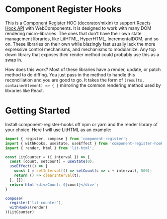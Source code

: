 # Component Register Hooks

This is a [Component Register](https://github.com/ryansolid/component-register) HOC (decorator/mixin) to support [Reacts Hook API](https://reactjs.org/docs/hooks-reference.html) with WebComponents. It is designed to work with many DOM rendering micro-libraries. The ones that don't have their own state management libraries, like LitHTML, HyperHTML, IncrementalDOM, and so on. These libraries on their own while blazingly fast usually lack the more expressive control mechanisms, and mechanisms to modularlize. Any top down library that exposes their render method could probably use this as a swap in.

How does this work? Most of these libraries have a render, update, or patch method to do diffing. You just pass in the method to handle this reconciliation and you are good to go. It takes the form of ```(results, containerElement) => { }``` mirroring the common rendering method used by libraries like React.

# Getting Started

Install component-register-hooks off npm or yarn and the render library of your choice. Here I will use LitHTML as an example:

```js
import { register, compose } from 'component-register';
import { withHooks, useState, useEffect } from 'component-register-hooks';
import { render, html } from 'lit-html';

const LitCounter = ({ interval }) => {
  const [count, setCount] = useState(0);
  useEffect(() => {
    const t = setInterval(() => setCount(c => c + interval), 500);
    return () => clearInterval(t);
  }, []);
  return html`<div>Count: ${count}</div>`;
}

compose(
  register('lit-counter'),
  withHooks(render)
)(LitCounter)
```